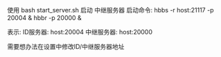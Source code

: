 使用 bash start_server.sh
启动 中继服务器
启动命令:
hbbs -r host:21117 -p 20004 &
hbbr -p 20000 &

表示:
ID服务器: host:20004
中继服务器: host:20000

需要想办法在设置中修改ID/中继服务器地址
